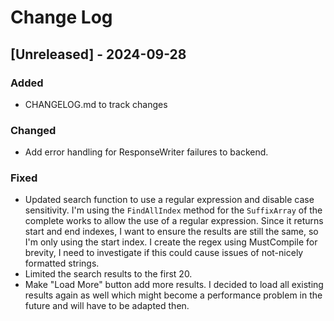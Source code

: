 
# Change Log
## [Unreleased] - 2024-09-28

### Added
- CHANGELOG.md to track changes

### Changed
- Add error handling for ResponseWriter failures to backend.

### Fixed
- Updated search function to use a regular expression and disable case sensitivity. I'm using the `FindAllIndex` method for the `SuffixArray` of the complete works to allow the use of a regular expression. Since it returns start and end indexes, I want to ensure the results are still the same, so I'm only using the start index.
  I create the regex using MustCompile for brevity, I need to investigate if this could cause issues of not-nicely formatted strings.
- Limited the search results to the first 20.
- Make "Load More" button add more results. I decided to load all existing results again as well which might become a performance problem in the future and will have to be adapted then.
